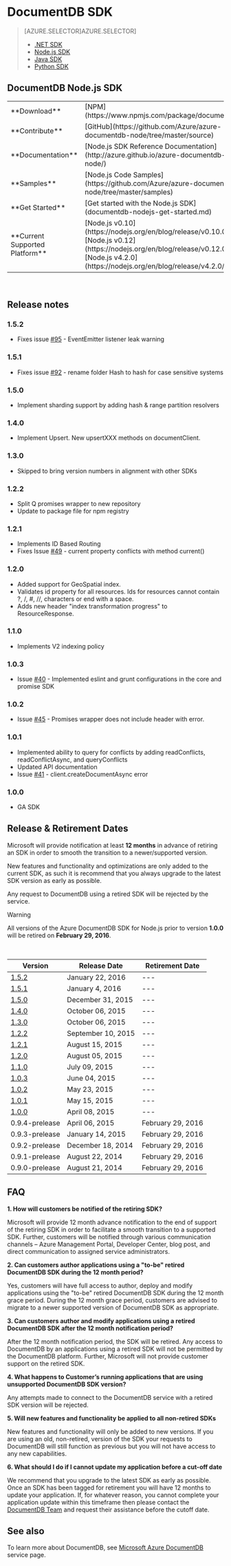 <properties 
    pageTitle="DocumentDB Node.js SDK | Microsoft Azure" 
    description="Learn all about the Node.js SDK including release dates, retirement dates, and changes made between each version of the DocumentDB Node.js SDK." 
    services="documentdb" 
    documentationCenter="nodejs" 
    authors="ryancrawcour" 
    manager="jhubbard" 
    editor="cgronlun"/>

<tags 
    ms.service="documentdb" 
    ms.workload="data-services" 
    ms.tgt_pltfrm="na" 
    ms.devlang="nodejs" 
    ms.topic="article" 
    ms.date="01/25/2016" 
    ms.author="ryancraw"/>

# DocumentDB SDK
> [AZURE.SELECTOR]AZURE.SELECTOR]
> 
> * [.NET SDK](documentdb-sdk-dotnet.md)
> * [Node.js SDK](documentdb-sdk-node.md)
> * [Java SDK](documentdb-sdk-java.md)
> * [Python SDK](documentdb-sdk-python.md)
> 
> 
## DocumentDB Node.js SDK
<table>

<tr><td>**Download**</td><td>[NPM](https://www.npmjs.com/package/documentdb)</td></tr>

<tr><td>**Contribute**</td><td>[GitHub](https://github.com/Azure/azure-documentdb-node/tree/master/source)</td></tr>

<tr><td>**Documentation**</td><td>[Node.js SDK Reference Documentation](http://azure.github.io/azure-documentdb-node/)</td></tr>

<tr><td>**Samples**</td><td>[Node.js Code Samples](https://github.com/Azure/azure-documentdb-node/tree/master/samples)</td></tr>

<tr><td>**Get Started**</td><td>[Get started with the Node.js SDK](documentdb-nodejs-get-started.md)</td></tr>

<tr><td>**Current Supported Platform**</td><td>[Node.js v0.10](https://nodejs.org/en/blog/release/v0.10.0/)<br/>[Node.js v0.12](https://nodejs.org/en/blog/release/v0.12.0/)<br/>[Node.js v4.2.0](https://nodejs.org/en/blog/release/v4.2.0/)</td></tr>
</table></br>

## Release notes
### <a name="1.5.2"/>1.5.2</a>
* Fixes issue [#95](https://github.com/Azure/azure-documentdb-node/issues/95) - EventEmitter listener leak warning

### <a name="1.5.1"/>1.5.1</a>
* Fixes issue [#92](https://github.com/Azure/azure-documentdb-node/issues/90) - rename folder Hash to hash for case sensitive systems

### <a name="1.5.0"/>1.5.0</a>
* Implement sharding support by adding hash & range partition resolvers

### <a name="1.4.0"/>1.4.0</a>
* Implement Upsert. New upsertXXX methods on documentClient. 

### <a name="1.3.0"/>1.3.0</a>
* Skipped to bring version numbers in alignment with other SDKs

### <a name="1.2.2"/>1.2.2</a>
* Split Q promises wrapper to new repository
* Update to package file for npm registry

### <a name="1.2.1"/>1.2.1</a>
* Implements ID Based Routing
* Fixes Issue [#49](https://github.com/Azure/azure-documentdb-node/issues/49) - current property conflicts with method current()

### <a name="1.2.0"/>1.2.0</a>
* Added support for GeoSpatial index.
* Validates id property for all resources. Ids for resources cannot contain ?, /, #, &#47;&#47;, characters or end with a space. 
* Adds new header "index transformation progress" to ResourceResponse.

### <a name="1.1.0"/>1.1.0</a>
* Implements V2 indexing policy

### <a name="1.0.3"/>1.0.3</a>
* Issue [#40](https://github.com/Azure/azure-documentdb-node/issues/40) - Implemented eslint and grunt configurations in the core and promise SDK

### <a name="1.0.2"/>1.0.2</a>
* Issue [#45](https://github.com/Azure/azure-documentdb-node/issues/45) - Promises wrapper does not include header with error.

### <a name="1.0.1"/>1.0.1</a>
* Implemented ability to query for conflicts by adding readConflicts, readConflictAsync, and queryConflicts
* Updated API documentation
* Issue [#41](https://github.com/Azure/azure-documentdb-node/issues/41) - client.createDocumentAsync error  

### <a name="1.0.0"/>1.0.0</a>
* GA SDK

## Release & Retirement Dates
Microsoft will provide notification at least **12 months** in advance of retiring an SDK in order to smooth the transition to a newer/supported version.

New features and functionality and optimizations are only added to the current SDK, as such it is  recommend that you always upgrade to the latest SDK version as early as possible. 

Any request to DocumentDB using a retired SDK will be rejected by the service.

> [!WARNING]
> All versions of the Azure DocumentDB SDK for Node.js prior to version **1.0.0** will be retired on **February 29, 2016**. 
> 
> 
<br/>

| Version | Release Date | Retirement Date  |
| --- | --- | --- |
| [1.5.2](#1.5.2) |January 22, 2016 |--- |
| [1.5.1](#1.5.1) |January 4, 2016 |--- |
| [1.5.0](#1.5.0) |December 31, 2015 |--- |
| [1.4.0](#1.4.0) |October 06, 2015 |--- |
| [1.3.0](#1.3.0) |October 06, 2015 |--- |
| [1.2.2](#1.2.2) |September 10, 2015 |--- |
| [1.2.1](#1.2.1) |August 15, 2015 |--- |
| [1.2.0](#1.2.0) |August 05, 2015 |--- |
| [1.1.0](#1.1.0) |July 09, 2015 |--- |
| [1.0.3](#1.0.3) |June 04, 2015 |--- |
| [1.0.2](#1.0.2) |May 23, 2015 |--- |
| [1.0.1](#1.0.1) |May 15, 2015 |--- |
| [1.0.0](#1.0.0) |April 08, 2015 |--- |
| 0.9.4-prelease |April 06, 2015 |February 29, 2016 |
| 0.9.3-prelease |January 14, 2015 |February 29, 2016 |
| 0.9.2-prelease |December 18, 2014 |February 29, 2016 |
| 0.9.1-prelease |August 22, 2014 |February 29, 2016 |
| 0.9.0-prelease |August 21, 2014 |February 29, 2016 |

## FAQ
**1. How will customers be notified of the retiring SDK?**

Microsoft will provide 12 month advance notification to the end of support of the retiring SDK in order to facilitate a smooth transition to a supported SDK. Further, customers will be notified through various communication channels – Azure Management Portal, Developer Center, blog post, and direct communication to assigned service administrators.

**2. Can customers author applications using a "to-be" retired DocumentDB SDK during the 12 month period?** 

Yes, customers will have full access to author, deploy and modify applications using the "to-be" retired DocumentDB SDK during the 12 month grace period. During the 12 month grace period, customers are advised to migrate to a newer supported version of DocumentDB SDK as appropriate.

**3. Can customers author and modify applications using a retired DocumentDB SDK after the 12 month notification period?**

After the 12 month notification period, the SDK will be retired. Any access to DocumentDB by an applications using a retired SDK will not be permitted by the DocumentDB platform. Further, Microsoft will not provide customer support on the retired SDK.

**4. What happens to Customer’s running applications that are using unsupported DocumentDB SDK version?**

Any attempts made to connect to the DocumentDB service with a retired SDK version will be rejected. 

**5. Will new features and functionality be applied to all non-retired SDKs**

New features and functionality will only be added to new versions. If you are using an old, non-retired, version of the SDK your requests to DocumentDB will still function as previous but you will not have access to any new capabilities.  

**6. What should I do if I cannot update my application before a cut-off date**

We recommend that you upgrade to the latest SDK as early as possible. Once an SDK has been tagged for retirement you will have 12 months to update your application. If, for whatever reason, you cannot complete your application update within this timeframe then please contact the [DocumentDB Team](mailto:askdocdb@microsoft.com) and request their assistance before the cutoff date.


## See also
To learn more about DocumentDB, see [Microsoft Azure DocumentDB](https://azure.microsoft.com/services/documentdb/) service page. 

